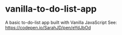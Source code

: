 # vanilla-to-do-list-app

A basic to-do-list app built with Vanilla JavaScript
See: https://codepen.io/SarahJD/pen/eYdJbOd
